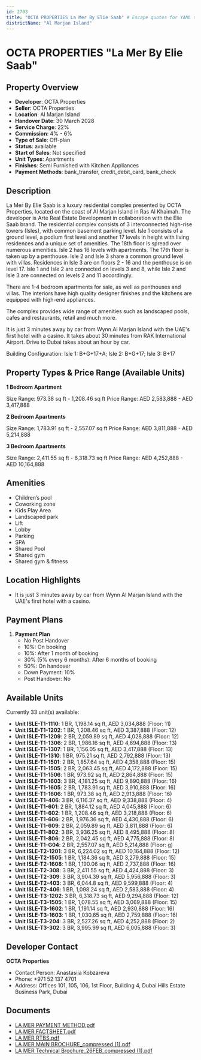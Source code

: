 ```yaml
---
id: 2703
title: "OCTA PROPERTIES La Mer By Elie Saab" # Escape quotes for YAML string
districtName: "Al Marjan Island"
---
```


# OCTA PROPERTIES "La Mer By Elie Saab"

## Property Overview
- **Developer**: OCTA Properties
- **Seller**: OCTA Properties
- **Location**: Al Marjan Island
- **Handover Date**: 30 March 2028
- **Service Charge**: 22%
- **Commission**: 4% - 6%
- **Type of Sale**: Off-plan
- **Status**: available
- **Start of Sales**: Not specified
- **Unit Types**: Apartments
- **Finishes**: Semi Furnished with Kitchen Appliances
- **Payment Methods**: bank_transfer, credit_debit_card, bank_check

## Description
La Mer By Elie Saab is a luxury residential complex presented by OCTA Properties, located on the coast of Al Marjan Island in Ras Al Khaimah. The developer is Arte Real Estate Development in collaboration with the Elie Saab brand. The residential complex consists of 3 interconnected high-rise towers (Isles), with common basement parking level. Isle 1 consists of a ground level, a podium first level and another 17 levels in height with living residences and a unique set of amenities. The 18th floor is spread over numerous amenities. Isle 2 has 16 levels with apartments. The 17th floor is taken up by a penthouse. Isle 2 and Isle 3 share a common ground level with villas. Residences in Isle 3 are on floors 2 - 16 and the penthouse is on level 17. Isle 1 and Isle 2 are connected on levels 3 and 8, while Isle 2 and Isle 3 are connected on levels 2 and 11 accordingly.

There are 1-4 bedroom apartments for sale, as well as penthouses and villas. The interiors have high quality designer finishes and the kitchens are equipped with high-end appliances.

The complex provides wide range of amenities such as landscaped pools, cafes and restaurants, retail and much more.

It is just 3 minutes away by car from Wynn Al Marjan Island with the UAE's first hotel with a casino. It takes about 30 minutes from RAK International Airport. Drive to Dubai takes about an hour by car.

Building Configuration: Isle 1: B+G+17+A; Isle 2: B+G+17; Isle 3: B+17

## Property Types & Price Range (Available Units)
**1 Bedroom Apartment**

Size Range: 973.38 sq ft - 1,208.46 sq ft
Price Range: AED 2,583,888 - AED 3,417,888

**2 Bedroom Apartments**

Size Range: 1,783.91 sq ft - 2,557.07 sq ft
Price Range: AED 3,811,888 - AED 5,214,888

**3 Bedroom Apartments**

Size Range: 2,411.55 sq ft - 6,318.73 sq ft
Price Range: AED 4,252,888 - AED 10,164,888

## Amenities
- Children’s pool
- Coworking zone
- Kids Play Area
- Landscaped park
- Lift
- Lobby
- Parking
- SPA
- Shared Pool
- Shared gym
- Shared gym & fitness

## Location Highlights
- It is just 3 minutes away by car from Wynn Al Marjan Island with the UAE's first hotel with a casino.

## Payment Plans
1. **Payment Plan**
   - No Post Handover
   - 10%: On booking
   - 10%: After 1 month of booking
   - 30% (5% every 6 months): After 6 months of booking
   - 50%: On handover
   - Down Payment: 10%
   - Post Handover: No

## Available Units
Currently 33 unit(s) available:
- **Unit ISLE-T1-1110**: 1 BR, 1,198.14 sq ft, AED 3,034,888 (Floor: 11)
- **Unit ISLE-T1-1202**: 1 BR, 1,208.46 sq ft, AED 3,387,888 (Floor: 12)
- **Unit ISLE-T1-1209**: 2 BR, 2,059.89 sq ft, AED 4,028,888 (Floor: 12)
- **Unit ISLE-T1-1306**: 2 BR, 1,986.16 sq ft, AED 4,694,888 (Floor: 13)
- **Unit ISLE-T1-1307**: 1 BR, 1,156.05 sq ft, AED 3,417,888 (Floor: 13)
- **Unit ISLE-T1-1310**: 1 BR, 975.21 sq ft, AED 2,792,888 (Floor: 13)
- **Unit ISLE-T1-1501**: 2 BR, 1,857.64 sq ft, AED 4,358,888 (Floor: 15)
- **Unit ISLE-T1-1505**: 2 BR, 2,063.45 sq ft, AED 4,172,888 (Floor: 15)
- **Unit ISLE-T1-1506**: 1 BR, 973.92 sq ft, AED 2,864,888 (Floor: 15)
- **Unit ISLE-T1-1603**: 3 BR, 4,181.25 sq ft, AED 9,890,888 (Floor: 16)
- **Unit ISLE-T1-1605**: 2 BR, 1,783.91 sq ft, AED 3,910,888 (Floor: 16)
- **Unit ISLE-T1-1606**: 1 BR, 973.38 sq ft, AED 2,913,888 (Floor: 16)
- **Unit ISLE-T1-406**: 3 BR, 6,116.37 sq ft, AED 9,338,888 (Floor: 4)
- **Unit ISLE-T1-601**: 2 BR, 1,884.12 sq ft, AED 4,045,888 (Floor: 6)
- **Unit ISLE-T1-602**: 1 BR, 1,208.46 sq ft, AED 3,218,888 (Floor: 6)
- **Unit ISLE-T1-606**: 2 BR, 1,976.36 sq ft, AED 4,430,888 (Floor: 6)
- **Unit ISLE-T1-609**: 2 BR, 2,059.89 sq ft, AED 3,811,888 (Floor: 6)
- **Unit ISLE-T1-802**: 3 BR, 3,936.25 sq ft, AED 8,495,888 (Floor: 8)
- **Unit ISLE-T1-806**: 2 BR, 2,042.45 sq ft, AED 4,775,888 (Floor: 8)
- **Unit ISLE-T1-G04**: 2 BR, 2,557.07 sq ft, AED 5,214,888 (Floor: g)
- **Unit ISLE-T2-1201**: 3 BR, 6,224.02 sq ft, AED 10,164,888 (Floor: 12)
- **Unit ISLE-T2-1505**: 1 BR, 1,184.36 sq ft, AED 3,279,888 (Floor: 15)
- **Unit ISLE-T2-1608**: 1 BR, 1,190.06 sq ft, AED 2,737,888 (Floor: 16)
- **Unit ISLE-T2-308**: 3 BR, 2,411.55 sq ft, AED 4,424,888 (Floor: 3)
- **Unit ISLE-T2-309**: 3 BR, 3,904.39 sq ft, AED 5,956,888 (Floor: 3)
- **Unit ISLE-T2-403**: 3 BR, 6,044.8 sq ft, AED 9,599,888 (Floor: 4)
- **Unit ISLE-T2-406**: 1 BR, 1,098.24 sq ft, AED 2,583,888 (Floor: 4)
- **Unit ISLE-T3-1202**: 3 BR, 6,318.73 sq ft, AED 9,294,888 (Floor: 12)
- **Unit ISLE-T3-1505**: 1 BR, 1,078.55 sq ft, AED 3,069,888 (Floor: 15)
- **Unit ISLE-T3-1602**: 1 BR, 1,191.14 sq ft, AED 2,930,888 (Floor: 16)
- **Unit ISLE-T3-1603**: 1 BR, 1,030.65 sq ft, AED 2,759,888 (Floor: 16)
- **Unit ISLE-T3-204**: 3 BR, 2,527.26 sq ft, AED 4,252,888 (Floor: 2)
- **Unit ISLE-T3-302**: 3 BR, 3,995.99 sq ft, AED 6,005,888 (Floor: 3)

## Developer Contact
**OCTA Properties**
- Contact Person: Anastasiia Kobzareva
- Phone: +971 52 137 4701
- Address: Offices 101, 105, 106, 1st Floor, Building 4, Dubai Hills Estate Business Park, Dubai

## Documents
- [LA MER PAYMENT METHOD.pdf](https://cdn.geniemap.net/2024/10/23/tKXJ2oRSc7WdmyRLkhleLHb7tUC5YjsB13rGC1zS.pdf)
- [LA MER FACTSHEET.pdf](https://cdn.geniemap.net/2024/10/23/oTMB82ZGS0QzKdIcXkeq1SlVZmws5bcJl9LGiAz2.pdf)
- [LA MER RTBS.pdf](https://cdn.geniemap.net/2024/10/23/pqwj72ob6GL48ZYc3WalRekf8t6brUY1KFO9NALj.pdf)
- [LA MER MAIN BROCHURE_compressed (1).pdf](https://cdn.geniemap.net/2024/10/23/lezfOTLlFn50JWGxLMYiKA3Pgz1PnKWVoMyCfuAy.pdf)
- [LA MER Technical Brochure_26FEB_compressed (1).pdf](https://cdn.geniemap.net/2025/03/02/aUsdnxnCOmtKZ8OjMTOpeZeqm3YH48KWGfZcnkMR.pdf)
